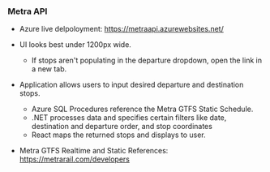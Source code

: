 ### Metra API

- Azure live delpoloyment: https://metraapi.azurewebsites.net/
- UI looks best under 1200px wide.
  - If stops aren't populating in the departure dropdown, open the link in a new tab.


- Application allows users to input desired departure and destination stops.
  - Azure SQL Procedures reference the Metra GTFS Static Schedule.
  - .NET processes data and specifies certain filters like date, destination and departure order, and stop coordinates
  - React maps the returned stops and displays to user.



- Metra GTFS Realtime and Static References: https://metrarail.com/developers


